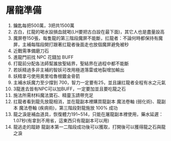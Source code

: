 # 屠龍準備
1. 鑰匙每把500萬，3把共1500萬
2. 古白，扛龍的喝水設損血就喝(LH要把古白設在最下面)，其它人也是盡量設高
3. 魔屏卷150張，每隻龍的第三階段魔屏不能斷，扛龍者：不論何時都保持有魔屏，主補每階段開打跟著扛龍者後面走也放個魔屏避免被秒
4. 近戰需準備磨刀石
5. 進龍門前找 NPC 花錢加 BUFF
6. 打龍前分配各法師幫誰放聖結界，聖結界在過程中都不能斷
7. 若妖精過多非主補的智妖可改用極道落雷或地裂增加輸出
8. 妖精拿弓使用奧里哈魯根鍍金骨箭
9. 主補水妖魔力至少撐到 700，智力一定要有25，並且讓扛龍者全程有水之元氣
10. 3龍進去皆有NPC可以加BUFF，一定要加並且要吃龍之石
11. 施法所需材料魔法寶石、精靈玉請帶充足
12. 扛龍者看到龍先放龍相消，並在龍副本裡購買龍副本 魔法卷軸 (弱化術)、龍副本 魔法卷軸 (疾病術)，第三階段對龍施放 100% 成功
13. 龍之淚是補血道具，恢復體力191~514，只能在屠龍副本裡使用，藥水延遲：1.07秒(有拿到不用省，這東西只有龍副本可以用)
14. 龍逃走的蹤跡 	龍副本第一二階段成功後可以獲取，打開後可以獲得龍之石與龍之淚
